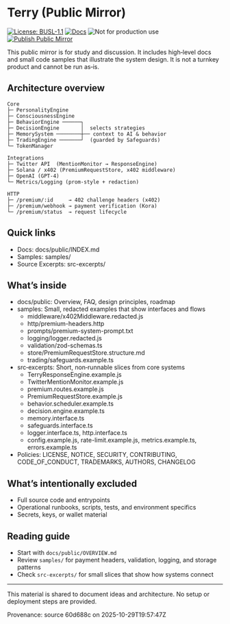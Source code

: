 # Terry (Public Mirror)

[![License: BUSL-1.1](https://img.shields.io/badge/License-BUSL--1.1-blue.svg)](#) [![Docs](https://img.shields.io/badge/docs-public-green)](docs/public/INDEX.md) ![Not for production use](https://img.shields.io/badge/usage-not_for_production-red) [![Publish Public Mirror](https://github.com/connred/terry/actions/workflows/publish-public.yml/badge.svg?branch=main)](https://github.com/connred/terry/actions/workflows/publish-public.yml)

This public mirror is for study and discussion. It includes high‑level docs and small code samples that illustrate the system design. It is not a turnkey product and cannot be run as‑is.

## Architecture overview

```
Core
├─ PersonalityEngine
├─ ConsciousnessEngine
├─ BehaviorEngine ──────┐
├─ DecisionEngine       │  selects strategies
├─ MemorySystem ────────┼── context to AI & behavior
├─ TradingEngine ───────┘  (guarded by Safeguards)
└─ TokenManager

Integrations
├─ Twitter API  (MentionMonitor → ResponseEngine)
├─ Solana / x402 (PremiumRequestStore, x402 middleware)
├─ OpenAI (GPT-4)
└─ Metrics/Logging (prom-style + redaction)

HTTP
├─ /premium/:id     → 402 challenge headers (x402)
├─ /premium/webhook → payment verification (Kora)
└─ /premium/status  → request lifecycle
```

## Quick links

- Docs: docs/public/INDEX.md
- Samples: samples/
- Source Excerpts: src-excerpts/

## What’s inside

- docs/public: Overview, FAQ, design principles, roadmap
- samples: Small, redacted examples that show interfaces and flows
  - middleware/x402Middleware.redacted.js
  - http/premium-headers.http
  - prompts/premium-system-prompt.txt
  - logging/logger.redacted.js
  - validation/zod-schemas.ts
  - store/PremiumRequestStore.structure.md
  - trading/safeguards.example.ts
- src‑excerpts: Short, non‑runnable slices from core systems
  - TerryResponseEngine.example.js
  - TwitterMentionMonitor.example.js
  - premium.routes.example.js
  - PremiumRequestStore.example.js
  - behavior.scheduler.example.ts
  - decision.engine.example.ts
  - memory.interface.ts
  - safeguards.interface.ts
  - logger.interface.ts, http.interface.ts
  - config.example.js, rate-limit.example.js, metrics.example.ts, errors.example.ts
- Policies: LICENSE, NOTICE, SECURITY, CONTRIBUTING, CODE_OF_CONDUCT, TRADEMARKS, AUTHORS, CHANGELOG

## What’s intentionally excluded

- Full source code and entrypoints
- Operational runbooks, scripts, tests, and environment specifics
- Secrets, keys, or wallet material

## Reading guide

- Start with `docs/public/OVERVIEW.md`
- Review `samples/` for payment headers, validation, logging, and storage patterns
- Check `src-excerpts/` for small slices that show how systems connect

---

This material is shared to document ideas and architecture. No setup or deployment steps are provided.


Provenance: source 60d688c on 2025-10-29T19:57:47Z
